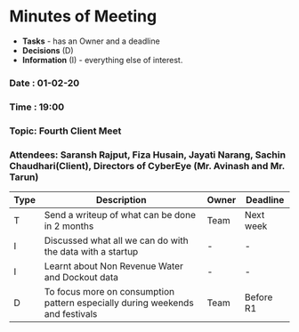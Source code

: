 # Minutes of Meeting

* **Tasks** - has an Owner and a deadline
* **Decisions** (D)
* **Information** (I) - everything else of interest.

### Date : 01-02-20
### Time : 19:00
### Topic: Fourth Client Meet
### Attendees: Saransh Rajput, Fiza Husain, Jayati Narang, Sachin Chaudhari(Client), Directors of CyberEye (Mr. Avinash and Mr. Tarun)

Type | Description | Owner | Deadline
---- | ---- | ---- | ----
T | Send a writeup of what can be done in 2 months | Team | Next week
I | Discussed what all we can do with the data with a startup | - | -
I | Learnt about Non Revenue Water and Dockout data | - | -
D | To focus more on consumption pattern especially during weekends and festivals | Team | Before R1

